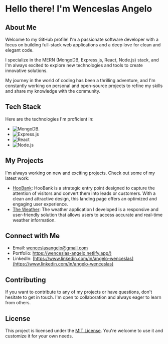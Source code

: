 
# Hello there! I'm Wenceslas Angelo

## About Me

Welcome to my GitHub profile! I'm a passionate software developer with a focus on building full-stack web applications and a deep love for clean and elegant code. 

I specialize in the MERN (MongoDB, Express.js, React, Node.js) stack, and I'm always excited to explore new technologies and tools to create innovative solutions.

My journey in the world of coding has been a thrilling adventure, and I'm constantly working on personal and open-source projects to refine my skills and share my knowledge with the community.


## Tech Stack
Here are the technologies I'm proficient in:
  - ![MongoDB](https://img.shields.io/badge/-Mongodb-333333?style=flat&logo=mongodb).
  - ![Express.js](https://img.shields.io/badge/-Express.js-333333?style=flat&logo=express.js)
  - ![React](https://img.shields.io/badge/-React-333333?style=flat&logo=react)
  - ![Node.js](https://img.shields.io/badge/-Node.js-333333?style=flat&logo=node.js)

## My Projects

I'm always working on new and exciting projects. Check out some of my latest work:

- [HooBank](https://wa-hoobank.netlify.app/): HooBank is a strategic entry point designed to capture the attention of visitors and convert them into leads or customers. With a clean and attractive design, this landing page offers an optimized and engaging user experience.
- [The Weather](https://wa-theweather.netlify.app/): The weather application I developed is a responsive and user-friendly solution that allows users to access accurate and real-time weather information.


## Connect with Me

- Email: [wenceslasangelo@gmail.com](mailto:wenceslasangelo@gmail.com)
- Portfolio: [https://wenceslas-angelo.netlify.app/)](https://wenceslas-angelo.netlify.app)
- LinkedIn: [https://www.linkedin.com/in/angelo-wenceslas](https://www.linkedin.com/in/angelo-wenceslas)


## Contributing

If you want to contribute to any of my projects or have questions, don't hesitate to get in touch. I'm open to collaboration and always eager to learn from others.

## License

This project is licensed under the [MIT License](LICENSE). You're welcome to use it and customize it for your own needs.



